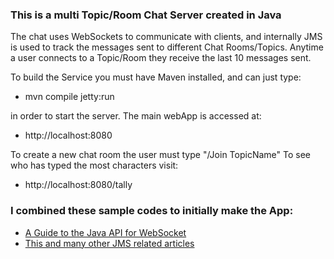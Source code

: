 ### This is a multi Topic/Room Chat Server created in Java

The chat uses WebSockets to communicate with clients, and internally JMS is used to track the messages sent to different Chat Rooms/Topics. Anytime a user connects to a Topic/Room they receive the last 10 messages sent.

To build the Service you must have Maven installed, and can just type:

- mvn compile jetty:run

in order to start the server. The main webApp is accessed at:

- http://localhost:8080

To create a new chat room the user must type "/Join TopicName"
To see who has typed the most characters visit:

- http://localhost:8080/tally


### I combined these sample codes to initially make the App:

- [A Guide to the Java API for WebSocket](http://www.baeldung.com/java-websockets)
- [This and many other JMS related articles](https://examples.javacodegeeks.com/enterprise-java/jms/jms-topic-example/)